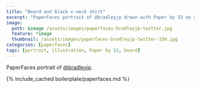 ```yaml
---
title: "Beard and black v-neck shirt"
excerpt: "PaperFaces portrait of @bradleyjp drawn with Paper by 53 on an iPad."
image: 
  path: &image /assets/images/paperfaces-bradleyjp-twitter.jpg 
  feature: *image
  thumbnail: /assets/images/paperfaces-bradleyjp-twitter-150.jpg
categories: [paperfaces]
tags: [portrait, illustration, Paper by 53, beard]
---
```


PaperFaces portrait of [@bradleyjp](https://twitter.com/bradleyjp).

{% include_cached boilerplate/paperfaces.md %}

